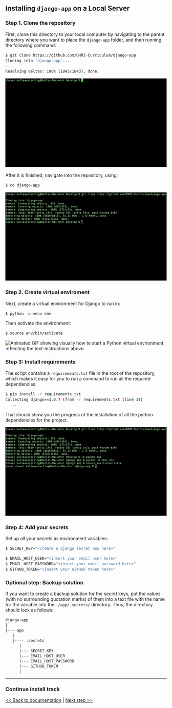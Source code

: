 ## Installing `django-app` on a Local Server

### Step 1. Clone the repository

First, clone this directory to your local computer by navigating to the parent directory where you want to place the `django-app` folder, and then running the following command:

```sh
$ git clone https://github.com/DHRI-Curriculum/django-app
Cloning into 'django-app'...
...
Resolving deltas: 100% (1843/1843), done.
```

![Animated GIF showing the result from running the `git clone` command above, illustrating the text-representation above.](images/01-clone.gif)

After it is finished, navigate into the repository, using:

```sh
$ cd django-app
```

![Animated GIF showing the `cd django-app` command.](images/02-cd-django-app.gif)

### Step 2. Create virtual enviroment

Next, create a virtual environment for Django to run in:

```sh
$ python -m venv env
```

Then activate the environment:

```sh
$ source env/bin/activate
```

![Animated GIF showing visually how to start a Python virtual environment, reflecting the text-instructions above.](images/03-virtual-environment.gif)

### Step 3: Install requirements

The script contains a `requirements.txt` file in the root of the repository, which makes it easy for you to run a command to run all the required dependencies:

```sh
$ pip install -r requirements.txt
Collecting django==3.0.7 (from -r requirements.txt (line 1))
  ...
```

That should show you the progress of the installation of all the python dependencies for the project.

![Animated GIF showing the result of the `pip install` command from the example above.](images/04-pip-install.gif)

### Step 4: Add your secrets

Set up all your secrets as environment variables:

```sh
$ SECRET_KEY="<create a django secret key here>"
```

```sh
$ EMAIL_HOST_USER="<insert your email user here>"
$ EMAIL_HOST_PASSWORD="<insert your email password here>"
$ GITHUB_TOKEN="<insert your GitHub token here>"
```

### Optional step: Backup solution

If you want to create a backup solution for the secret keys, put the values (with no surrounding quotation marks) of them into a text file with the name for the variable into the `./app/.secrets/` directory. Thus, the directory should look as follows:

```
django-app
|
|--- app
   |
   |---- .secrets
      |
      |--- SECRET_KEY
      |--- EMAIL_HOST_USER
      |--- EMAIL_HOST_PASSWORD
      |--- GITHUB_TOKEN
      |
```

---

### Continue install track

[<< Back to documentation](README.md) | [Next step >>](populate.md)
